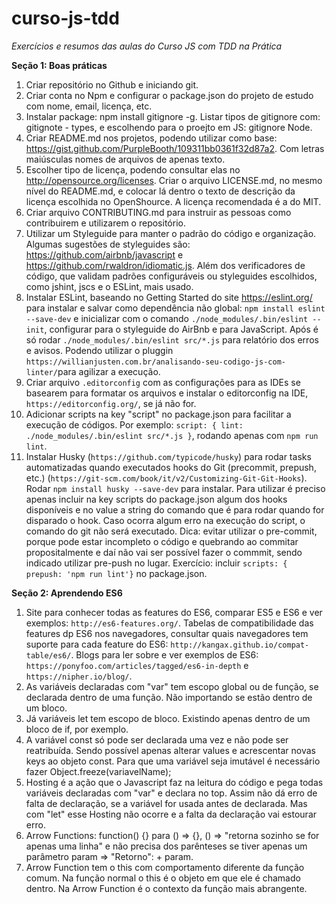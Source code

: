 # curso-js-tdd
*Exercícios e resumos das aulas do Curso JS com TDD na Prática* 

**Seção 1: Boas práticas**

1. Criar repositório no Github e iniciando git.
2. Criar conta no Npm e configurar o package.json do projeto de estudo com nome, email, licença, etc. 
3. Instalar package: npm install gitignore -g. Listar tipos de gitignore com: gitignote - types, e escolhendo para o proejto em JS: gitignore Node.
4. Criar README.md nos projetos, podendo utilizar como base: https://gist.github.com/PurpleBooth/109311bb0361f32d87a2. Com letras maiúsculas nomes de arquivos de apenas texto.
5. Escolher tipo de licença, podendo consultar elas no http://opensource.org/licenses. Criar o arquivo LICENSE.md, no mesmo nível do README.md, e colocar lá dentro o texto de descrição da licença escolhida no OpenShource. A licença recomendada é a do MIT.
6. Criar arquivo CONTRIBUTING.md para instruir as pessoas como contribuirem e utilizarem o repositório.
7. Utilizar um Styleguide para manter o padrão do código e organização. Algumas sugestões de styleguides são: https://github.com/airbnb/javascript e https://github.com/rwaldron/idiomatic.js. Além dos verificadores de código, que validam padrões configuráveis ou styleguides escolhidos, como jshint, jscs e o ESLint, mais usado.
8. Instalar ESLint, baseando no Getting Started do site https://eslint.org/ para instalar e salvar como dependência não global: `npm install eslint --save-dev` e inicializar com o comando `./node_modules/.bin/eslint --init`, configurar para o styleguide do AirBnb e para JavaScript. Após é só rodar `./node_modules/.bin/eslint src/*.js` para relatório dos erros e avisos. Podendo utilizar o pluggin `https://willianjusten.com.br/analisando-seu-codigo-js-com-linter/`para agilizar a execução.
9. Criar arquivo `.editorconfig` com as configurações para as IDEs se basearem para formatar os arquivos e instalar o editorconfig na IDE, `https://editorconfig.org/`, se já não for.
10. Adicionar scripts na key "script" no package.json para facilitar a execução de códigos. Por exemplo: `script: { lint: ./node_modules/.bin/eslint src/*.js }`, rodando apenas com `npm run lint`.
11. Instalar Husky (`https://github.com/typicode/husky`) para rodar tasks automatizadas quando executados hooks do Git (precommit, prepush, etc.) (`https://git-scm.com/book/it/v2/Customizing-Git-Git-Hooks`). Rodar `npm install husky --save-dev` para instalar. Para utilizar é preciso apenas incluir na key scripts do package.json algum dos hooks disponíveis e no value a string do comando que é para rodar quando for disparado o hook. Caso ocorra algum erro na execução do script, o comando do git não será executado. Dica: evitar utilizar o pre-commit, porque pode estar incompleto o código e quebrando ao commitar propositalmente e daí não vai ser possível fazer o commmit, sendo indicado utilizar pre-push no lugar. Exercício: incluir `scripts: { prepush: 'npm run lint'}` no package.json.


**Seção 2: Aprendendo ES6**

1. Site para conhecer todas as features do ES6, comparar ES5 e ES6 e ver exemplos: `http://es6-features.org/`. Tabelas de compatibilidade das features dp ES6 nos navegadores, consultar quais navegadores tem suporte para cada feature do ES6: `http://kangax.github.io/compat-table/es6/`. Blogs para ler sobre e ver exemplos de ES6: `https://ponyfoo.com/articles/tagged/es6-in-depth` e `https://nipher.io/blog/`.  
2. As variáveis declaradas com "var" tem escopo global ou de função, se declarada dentro de uma função. Não importando se estão dentro de um bloco.
3. Já variáveis let tem escopo de bloco. Existindo apenas dentro de um bloco de if, por exemplo.
4. A variável const só pode ser declarada uma vez e não pode ser reatribuída. Sendo possível apenas alterar values e acrescentar novas keys ao objeto const. Para que uma variável seja imutável é necessário fazer Object.freeze(variavelName);
5. Hosting é a ação que o Javascript faz na leitura do código e pega todas variáveis declaradas com "var" e declara no top. Assim não dá erro de falta de declaração, se a variável for usada antes de declarada. Mas com "let" esse Hosting não ocorre e a falta da declaração vai estourar erro.
6. Arrow Functions: function() {} para () => {}, () => "retorna sozinho se for apenas uma linha" e não precisa dos parênteses se tiver apenas um parâmetro param => "Retorno": + param.
7. Arrow Function tem o this com comportamento diferente da função comum. Na função normal o this é o objeto em que ele é chamado dentro. Na Arrow Function é o contexto da função mais abrangente.

